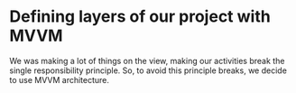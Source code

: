 # Defining layers of our project with MVVM

We was making a lot of things on the view, making our activities break the single responsibility principle. So, to avoid this principle breaks, we decide to use MVVM architecture.




<!--stackedit_data:
eyJoaXN0b3J5IjpbMTQ3ODIwOTczMCwyODA3ODg4MzldfQ==
-->